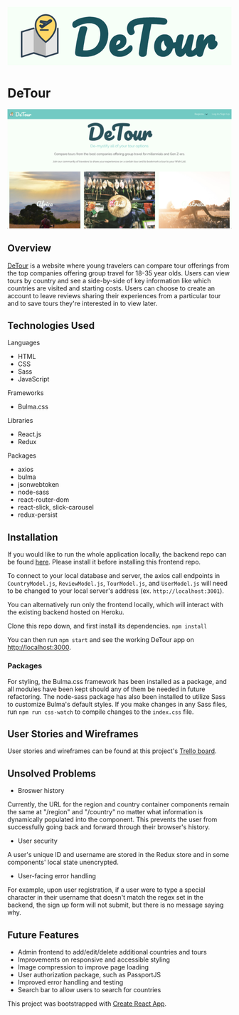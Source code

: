 # ![](public/images/DeTour-logo.png)
# DeTour
<img src="https://github.com/ronsbons/detour-frontend/blob/master/public/images/Screen%20Shot%202019-04-11%20at%2010.08.52%20AM.png" alt="DeTour landing page" width="700px">

## Overview
[DeTour](http://protected-ravine-34035.herokuapp.com/) is a website where young travelers can compare tour offerings from the top companies offering group travel for 18-35 year olds.  Users can view tours by country and see a side-by-side of key information like which countries are visited and starting costs.  Users can choose to create an account to leave reviews sharing their experiences from a particular tour and to save tours they're interested in to view later.

## Technologies Used
Languages
- HTML
- CSS
- Sass
- JavaScript

Frameworks
- Bulma.css

Libraries
- React.js
- Redux

Packages
- axios
- bulma
- jsonwebtoken
- node-sass
- react-router-dom
- react-slick, slick-carousel
- redux-persist


## Installation
If you would like to run the whole application locally, the backend repo can be found [here](https://github.com/ronsbons/detour-backend).  Please install it before installing this frontend repo.

To connect to your local database and server, the axios call endpoints in `CountryModel.js`, `ReviewModel.js`, `TourModel.js`, and `UserModel.js` will need to be changed to your local server's address (ex. `http://localhost:3001`).

You can alternatively run only the frontend locally, which will interact with the existing backend hosted on Heroku.

Clone this repo down, and first install its dependencies.
`npm install`

You can then run `npm start` and see the working DeTour app on [http://localhost:3000](http://localhost:3000).

### Packages
For styling, the Bulma.css framework has been installed as a package, and all modules have been kept should any of them be needed in future refactoring.  The node-sass package has also been installed to utilize Sass to customize Bulma's default styles.  If you make changes in any Sass files, run `npm run css-watch` to compile changes to the `index.css` file.


## User Stories and Wireframes
User stories and wireframes can be found at this project's [Trello board](https://trello.com/b/hLycGwWy/capstone-project).


## Unsolved Problems
- Broswer history

Currently, the URL for the region and country container components remain the same at "/region" and "/country" no matter what information is dynamically populated into the component.  This prevents the user from successfully going back and forward through their browser's history.

- User security

A user's unique ID and username are stored in the Redux store and in some components' local state unencrypted.

- User-facing error handling

For example, upon user registration, if a user were to type a special character in their username that doesn't match the regex set in the backend, the sign up form will not submit, but there is no message saying why.

## Future Features
- Admin frontend to add/edit/delete additional countries and tours
- Improvements on responsive and accessible styling
- Image compression to improve page loading
- User authorization package, such as PassportJS
- Improved error handling and testing
- Search bar to allow users to search for countries


This project was bootstrapped with [Create React App](https://github.com/facebook/create-react-app).
